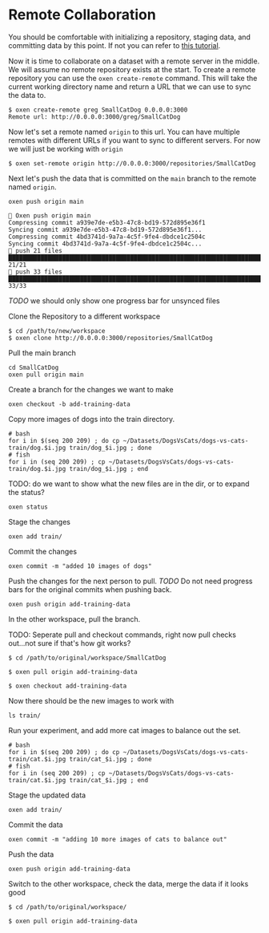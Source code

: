 # Remote Collaboration

You should be comfortable with initializing a repository, staging data, and committing data by this point. If not you can refer to [this tutorial](1_InitAndCommit.md).

Now it is time to collaborate on a dataset with a remote server in the middle. We will assume no remote repository exists at the start. To create a remote repository you can use the `oxen create-remote` command. This will take the current working directory name and return a URL that we can use to sync the data to.

```shell
$ oxen create-remote greg SmallCatDog 0.0.0.0:3000
Remote url: http://0.0.0.0:3000/greg/SmallCatDog
```

Now let's set a remote named `origin` to this url. You can have multiple remotes with different URLs if you want to sync to different servers. For now we will just be working with `origin`

```shell
$ oxen set-remote origin http://0.0.0.0:3000/repositories/SmallCatDog
```

Next let's push the data that is committed on the `main` branch to the remote named `origin`.

```shell
oxen push origin main

🐂 Oxen push origin main
Compressing commit a939e7de-e5b3-47c8-bd19-572d895e36f1
Syncing commit a939e7de-e5b3-47c8-bd19-572d895e36f1...
Compressing commit 4bd3741d-9a7a-4c5f-9fe4-dbdce1c2504c
Syncing commit 4bd3741d-9a7a-4c5f-9fe4-dbdce1c2504c...
🐂 push 21 files
██████████████████████████████████████████████████████████████████████████████████████████████████████████████████████████████████████████████████████████████████████████ 21/21
🐂 push 33 files
██████████████████████████████████████████████████████████████████████████████████████████████████████████████████████████████████████████████████████████████████████████ 33/33
```

*TODO* we should only show one progress bar for unsynced files

Clone the Repository to a different workspace

```shell
$ cd /path/to/new/workspace
$ oxen clone http://0.0.0.0:3000/repositories/SmallCatDog
```

Pull the main branch

```shell
cd SmallCatDog
oxen pull origin main
```

Create a branch for the changes we want to make

```shell
oxen checkout -b add-training-data
```

Copy more images of dogs into the train directory.

```shell
# bash
for i in $(seq 200 209) ; do cp ~/Datasets/DogsVsCats/dogs-vs-cats-train/dog.$i.jpg train/dog_$i.jpg ; done
# fish
for i in (seq 200 209) ; cp ~/Datasets/DogsVsCats/dogs-vs-cats-train/dog.$i.jpg train/dog_$i.jpg ; end
```

TODO: do we want to show what the new files are in the dir, or to expand the status?

```shell
oxen status
```

Stage the changes

```shell
oxen add train/
```

Commit the changes

```shell
oxen commit -m "added 10 images of dogs"
```

Push the changes for the next person to pull. *TODO* Do not need progress bars for the original commits when pushing back.

```shell
oxen push origin add-training-data
```

In the other workspace, pull the branch.

TODO: Seperate pull and checkout commands, right now pull checks out...not sure if that's how git works?

```shell
$ cd /path/to/original/workspace/SmallCatDog

$ oxen pull origin add-training-data

$ oxen checkout add-training-data
```

Now there should be the new images to work with

```shell
ls train/
```

Run your experiment, and add more cat images to balance out the set.

```shell
# bash
for i in $(seq 200 209) ; do cp ~/Datasets/DogsVsCats/dogs-vs-cats-train/cat.$i.jpg train/cat_$i.jpg ; done
# fish
for i in (seq 200 209) ; cp ~/Datasets/DogsVsCats/dogs-vs-cats-train/cat.$i.jpg train/cat_$i.jpg ; end
```

Stage the updated data

```shell
oxen add train/
```

Commit the data

```shell
oxen commit -m "adding 10 more images of cats to balance out"
```

Push the data

```shell
oxen push origin add-training-data
```

Switch to the other workspace, check the data, merge the data if it looks good

```shell
$ cd /path/to/original/workspace/

$ oxen pull origin add-training-data
```

